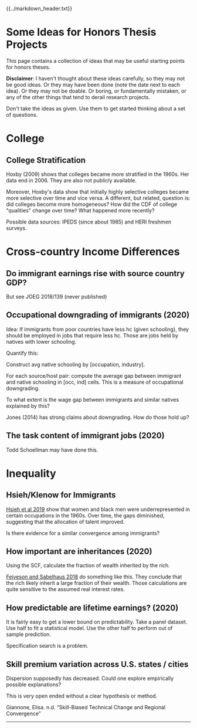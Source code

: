 {{../markdown_header.txt}}

# Some Ideas for Honors Thesis Projects #

This page contains a collection of ideas that may be useful starting points for honors theses.

**Disclaimer**: I haven't thought about these ideas carefully, so they may not be good ideas. Or they may have been done (note the date next to each idea). Or they may not be doable. Or boring, or fundamentally mistaken, or any of the other things that tend to derail research projects.

Don't take the ideas as given. Use them to get started thinking about a set of questions.

# College

## College Stratification 

Hoxby (2009) shows that colleges became more stratified in the 1960s. Her data end in 2006. They are also not publicly available. 

Moreover, Hoxby's data show that initially highly selective colleges became more selective over time and vice versa. A different, but related, question is: did colleges become more homogeneous? How did the CDF of college "qualities" change over time? What happened more recently?

Possible data sources: IPEDS (since about 1985) and HERI freshmen surveys.


# Cross-country Income Differences

## Do immigrant earnings rise with source country GDP?

But see JOEG 2018/139 (never published)

## Occupational downgrading of immigrants (2020)

Idea: If immigrants from poor countries have less hc (given schooling), they should be employed in jobs that require less hc. Those are jobs held by natives with lower schooling.

Quantify this:

Construct avg native schooling by [occupation, industry].

For each source/host pair: compute the average gap between immigrant and native schooling in [occ, ind] cells. This is a measure of occupational downgrading.

To what extent is the wage gap between immigrants and similar natives explained by this?

Jones (2014) has strong claims about downgrading. How do those hold up? 

## The task content of immigrant jobs (2020)

Todd Schoellman may have done this.

# Inequality

## Hsieh/Klenow for Immigrants

[Hsieh et al 2019](https://onlinelibrary.wiley.com/doi/full/10.3982/ECTA11427?casa_token=h5fnM_k27bQAAAAA%3ATtyNa5m7IdoJ16RigV8oLoYUfw5dHdRwp_qDVGlbplSHula09CmcvVAG3LlEtbfjAMo7EdgcDjDyjtTZ) show that women and black men were underrepresented in certain occupations in the 1960s. Over time, the gaps diminished, suggesting that the allocation of talent improved.

Is there evidence for a similar convergence among immigrants?

## How important are inheritances (2020)

Using the SCF, calculate the fraction of wealth inherited by the rich.

[Feiveson and Sabelhaus 2018](https://www.federalreserve.gov/econres/notes/feds-notes/how-does-intergenerational-wealth-transmission-affect-wealth-concentration-20180601.htm) do something like this. They conclude that the rich likely inherit a large fraction of their wealth. Those calculations are quite sensitive to the assumed real interest rates.

## How predictable are lifetime earnings? (2020)

It is fairly easy to get a lower bound on predictability. Take a panel dataset. Use half to fit a statistical model. Use the other half to perform out of sample prediction.

Specification search is a problem.

## Skill premium variation across U.S. states / cities

Dispersion supposedly has decreased. Could one explore empirically possible explanations?

This is very open ended without a clear hypothesis or method.

Giannone, Elisa. n.d. “Skill-Biased Technical Change and Regional Convergence” 

-------------